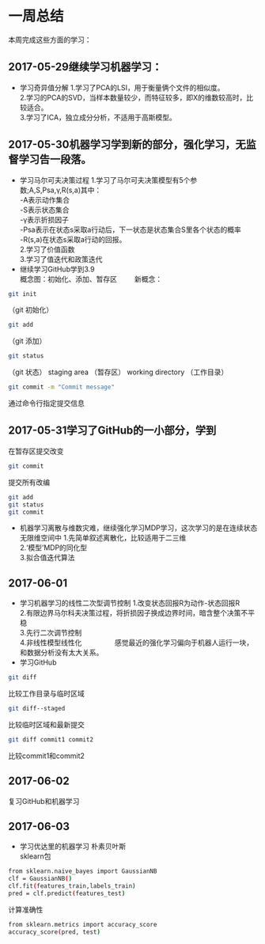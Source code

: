 # 一周总结
本周完成这些方面的学习：
## 2017-05-29继续学习机器学习：
* 学习奇异值分解
1.学习了PCA的LSI，用于衡量俩个文件的相似度。         
2.学习的PCA的SVD，当样本数量较少，而特征较多，即X的维数较高时，比较适合。     
3.学习了ICA，独立成分分析，不适用于高斯模型。
## 2017-05-30机器学习学到新的部分，强化学习，无监督学习告一段落。
* 学习马尔可夫决策过程
1.学习了马尔可夫决策模型有5个参数;A,S,Psa,γ,R(s,a)其中：                         
-A表示动作集合                     
-S表示状态集合                    
-γ表示折损因子                           
-Psa表示在状态s采取a行动后，下一状态是状态集合S里各个状态的概率                  
-R(s,a)在状态s采取a行动的回报。                        
2.学习了价值函数          
3.学习了值迭代和政策迭代  
* 继续学习GitHub学到3.9               
概念图：初始化、添加、暂存区                       
新概念：                                 
```bash
git init
```
（git 初始化）
```bash
git add 
```
（git 添加）
```bash
git status
```
 （git 状态）
staging area （暂存区）
working directory （工作目录）   
```bash
git commit -m "Commit message"
```
通过命令行指定提交信息
## 2017-05-31学习了GitHub的一小部分，学到     
在暂存区提交改变
```bash
git commit
```
提交所有改编
```bash
git add
git status
git commit
```
* 机器学习离散与维数灾难，继续强化学习MDP学习，这次学习的是在连续状态无限维空间中
1.先简单叙述离散化，比较适用于二三维      
2.‘模型’MDP的同化型      
3.拟合值迭代算法      
## 2017-06-01
* 学习机器学习的线性二次型调节控制
1.改变状态回报R为动作-状态回报R      
2.有限边界马尔科夫决策过程，将折损因子换成边界时间，暗含整个决策不平稳        
3.先行二次调节控制                     
4.非线性模型线性化                 
感觉最近的强化学习偏向于机器人运行一块，和数据分析没有太大关系。    
* 学习GitHub
```bash
git diff
```
比较工作目录与临时区域
```bash
git diff--staged
```
比较临时区域和最新提交
```bash
git diff commit1 commit2
```
比较commit1和commit2
## 2017-06-02
复习GitHub和机器学习
## 2017-06-03
* 学习优达里的机器学习
朴素贝叶斯      
sklearn包             
```bash
from sklearn.naive_bayes import GaussianNB
clf = GaussianNB()
clf.fit(features_train,labels_train)
pred = clf.predict(features_test)
```
计算准确性        
```bash
from sklearn.metrics import accuracy_score
accuracy_score(pred, test)
```
